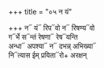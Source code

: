 +++
title = "०५ न यं"

+++
न᳓ यं᳓ रिप᳓वो न᳓ रिषण्य᳓वो  
ग᳓र्भे स᳓न्तं रेषणा᳓ रेष᳓यन्ति  
अन्धा᳓ अपश्या᳓ न᳓ दभन्न् अभिख्या᳓  
नि᳓त्यास ईम् प्रयिता᳓रो+ अरक्षन्
